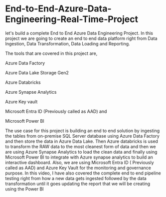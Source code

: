 # End-to-End-Azure-Data-Engineering-Real-Time-Project

let's build a complete End to End Azure Data Engineering Project. In this project we are going to create an end to end data platform right from Data Ingestion, Data Transformation, Data Loading and Reporting.



The tools that are covered in this project are,



Azure Data Factory

Azure Data Lake Storage Gen2

Azure Databricks

Azure Synapse Analytics

Azure Key vault

Microsoft Entra ID (Previously called as AAD) and

Microsoft Power BI



The use case for this project is building an end to end solution by ingesting the tables from on-premise SQL Server database using Azure Data Factory and then store the data in Azure Data Lake. Then Azure databricks is used to transform the RAW data to the most cleanest form of data and then we are using Azure Synapse Analytics to load the clean data and finally using Microsoft Power BI to integrate with Azure synapse analytics to build an interactive dashboard. Also, we are using Microsoft Entra ID ( Previously called as AAD) and Azure Key Vault for the monitoring and governance purpose. In this video, I have also covered the complete end to end pipeline testing right from how a new data gets ingested followed by the data transformation until it goes updating the report that we will be creating using the Power BI
